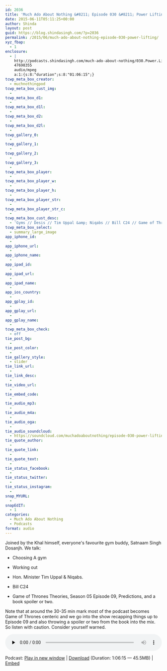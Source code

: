 ```yaml
---
id: 2036
title: 'Much Ado About Nothing &#8211; Episode 030 &#8211; Power Lifting'
date: 2015-06-11T05:11:25+00:00
author: Shinda
layout: post
guid: https://blog.shindasingh.com/?p=2036
permalink: /2015/06/much-ado-about-nothing-episode-030-power-lifting/
xyz_fbap:
  - 1
enclosure:
  - |
    http://podcasts.shindasingh.com/much-ado-about-nothing/030.Power.Lifting.mp3
    47698355
    audio/mpeg
    a:1:{s:8:"duration";s:8:"01:06:15";}
tcwp_meta_box_creator:
  - muchnothingpod
tcwp_meta_box_cust_img:
  - 
tcwp_meta_box_d1:
  - 
tcwp_meta_box_d1l:
  - 
tcwp_meta_box_d2:
  - 
tcwp_meta_box_d2l:
  - 
tcwp_gallery_0:
  - 
tcwp_gallery_1:
  - 
tcwp_gallery_2:
  - 
tcwp_gallery_3:
  - 
tcwp_meta_box_player:
  - 
tcwp_meta_box_player_w:
  - 
tcwp_meta_box_player_h:
  - 
tcwp_meta_box_player_str:
  - 
tcwp_meta_box_player_str_c:
  - 
tcwp_meta_box_cust_desc:
  - 'Gyms // Desis // Tim Uppal &amp; Niqabs // Bill C24 // Game of Thrones **Spoilers**'
tcwp_meta_box_select:
  - summary_large_image
app_iphone_id:
  - 
app_iphone_url:
  - 
app_iphone_name:
  - 
app_ipad_id:
  - 
app_ipad_url:
  - 
app_ipad_name:
  - 
app_ios_country:
  - 
app_gplay_id:
  - 
app_gplay_url:
  - 
app_gplay_name:
  - 
tcwp_meta_box_check:
  - off
tie_post_bg:
  - 
tie_post_color:
  - 
tie_gallery_style:
  - slider
tie_link_url:
  - 
tie_link_desc:
  - 
tie_video_url:
  - 
tie_embed_code:
  - 
tie_audio_mp3:
  - 
tie_audio_m4a:
  - 
tie_audio_oga:
  - 
tie_audio_soundcloud:
  - https://soundcloud.com/muchadoaboutnothing/episode-030-power-lifting
tie_quote_author:
  - 
tie_quote_link:
  - 
tie_quote_text:
  - 
tie_status_facebook:
  - 
tie_status_twitter:
  - 
tie_status_instagram:
  - 
snap_MYURL:
  - 
snapEdIT:
  - 1
categories:
  - Much Ado About Nothing
  - Podcasts
format: audio
---
```

Joined by the Khal himself, everyone's favourite gym buddy, Satnaam Singh Dosanjh. We talk:

- Choosing A gym
  
- Working out
  
- Hon. Minister Tim Uppal & Niqabs.
  
- Bill C24
  
- Game of Thrones Theories, Season 05 Episode 09, Predictions, and a book spoiler or two.

Note that at around the 30-35 min mark most of the podcast becomes Game of Thrones centeric and we go into the show recapping things up to Episode 09 and also throwing a spoiler or two from the book into the mix. So listen with caution. Consider yourself warned. 

<div class="powerpress_player" id="powerpress_player_5660">
  <audio class="wp-audio-shortcode" id="audio-2036-32" preload="none" style="width: 100%;" controls="controls"><source type="audio/mpeg" src="http://podcasts.shindasingh.com/much-ado-about-nothing/030.Power.Lifting.mp3?_=32" /></audio>
</div>

<p class="powerpress_links powerpress_links_mp3">
  Podcast: <a href="http://podcasts.shindasingh.com/much-ado-about-nothing/030.Power.Lifting.mp3" class="powerpress_link_pinw" target="_blank" title="Play in new window" onclick="return powerpress_pinw('http://blog.shindasingh.com/?powerpress_pinw=2036-podcast');" rel="nofollow">Play in new window</a> | <a href="http://podcasts.shindasingh.com/much-ado-about-nothing/030.Power.Lifting.mp3" class="powerpress_link_d" title="Download" rel="nofollow" download="030.Power.Lifting.mp3">Download</a> (Duration: 1:06:15 &#8212; 45.5MB) | <a href="#" class="powerpress_link_e" title="Embed" onclick="return powerpress_show_embed('2036-podcast');" rel="nofollow">Embed</a>
</p>

<p class="powerpress_embed_box" id="powerpress_embed_2036-podcast" style="display: none;">
  <input id="powerpress_embed_2036-podcast_t" type="text" value="<iframe width=&quot;320&quot; height=&quot;30&quot; src=&quot;http://blog.shindasingh.com/?powerpress_embed=2036-podcast&amp;powerpress_player=mediaelement-audio&quot; frameborder=&quot;0&quot; scrolling=&quot;no&quot;></iframe>" onclick="javascript: this.select();" onfocus="javascript: this.select();" style="width: 70%;" readOnly />
</p>

<!--powerpress_player-->